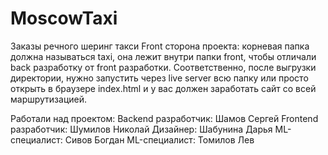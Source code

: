 # MoscowTaxi
Заказы речного шеринг такси
Front сторона проекта: 
корневая папка должна называться taxi, она лежит внутри папки front, чтобы отличали back разработку от front разработки. Соответственно, после выгрузки директории, нужно запустить через live server всю папку или просто открыть в браузере index.html и у вас должен заработать сайт со всей маршрутизацией.

Работали над проектом: 
Backend разработчик:  Шамов Сергей
Frontend разработчик: Шумилов Николай 
Дизайнер: Шабунина Дарья
ML-специалист: Сивов Богдан
ML-специалист: Томилов Лев

